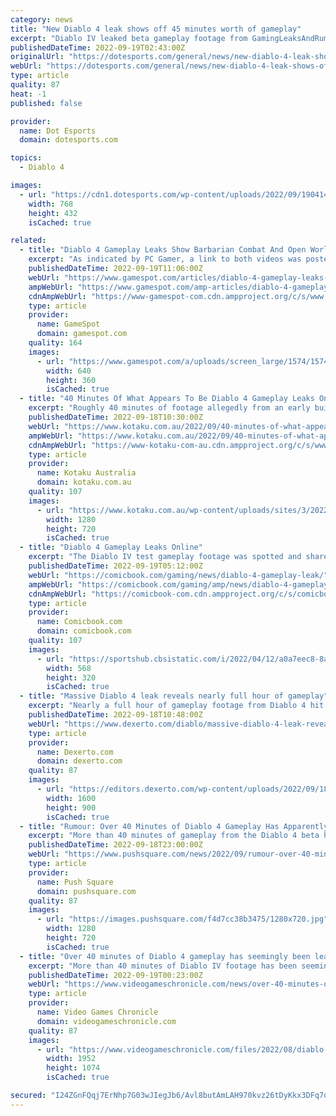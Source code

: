 ```yaml
---
category: news
title: "New Diablo 4 leak shows off 45 minutes worth of gameplay"
excerpt: "Diablo IV leaked beta gameplay footage from GamingLeaksAndRumours Reddit user iV1rus0 recently posted this link stating that there are about 53 minutes of untitled footage captured from the upcoming ..."
publishedDateTime: 2022-09-19T02:43:00Z
originalUrl: "https://dotesports.com/general/news/new-diablo-4-leak-shows-off-45-minutes-worth-of-gameplay"
webUrl: "https://dotesports.com/general/news/new-diablo-4-leak-shows-off-45-minutes-worth-of-gameplay"
type: article
quality: 87
heat: -1
published: false

provider:
  name: Dot Esports
  domain: dotesports.com

topics:
  - Diablo 4

images:
  - url: "https://cdn1.dotesports.com/wp-content/uploads/2022/09/19041435/maxresdefault-21-768x432.jpg"
    width: 768
    height: 432
    isCached: true

related:
  - title: "Diablo 4 Gameplay Leaks Show Barbarian Combat And Open World"
    excerpt: "As indicated by PC Gamer, a link to both videos was posted in the Gaming Leaks and Rumours subreddit by user iV1rus. The footage shows a barbarian character exploring a city, and then heading out ..."
    publishedDateTime: 2022-09-19T11:06:00Z
    webUrl: "https://www.gamespot.com/articles/diablo-4-gameplay-leaks-show-barbarian-combat-and-open-world/1100-6507642/"
    ampWebUrl: "https://www.gamespot.com/amp-articles/diablo-4-gameplay-leaks-show-barbarian-combat-and-open-world/1100-6507642/"
    cdnAmpWebUrl: "https://www-gamespot-com.cdn.ampproject.org/c/s/www.gamespot.com/amp-articles/diablo-4-gameplay-leaks-show-barbarian-combat-and-open-world/1100-6507642/"
    type: article
    provider:
      name: GameSpot
      domain: gamespot.com
    quality: 164
    images:
      - url: "https://www.gamespot.com/a/uploads/screen_large/1574/15746725/3989778-untitled.png"
        width: 640
        height: 360
        isCached: true
  - title: "40 Minutes Of What Appears To Be Diablo 4 Gameplay Leaks Online"
    excerpt: "Roughly 40 minutes of footage allegedly from an early build of Blizzard's upcoming RPG Diablo 4 has found its way onto social media."
    publishedDateTime: 2022-09-18T10:30:00Z
    webUrl: "https://www.kotaku.com.au/2022/09/40-minutes-of-what-appears-to-be-diablo-4-gameplay-leaks-online/"
    ampWebUrl: "https://www.kotaku.com.au/2022/09/40-minutes-of-what-appears-to-be-diablo-4-gameplay-leaks-online/amp/"
    cdnAmpWebUrl: "https://www-kotaku-com-au.cdn.ampproject.org/c/s/www.kotaku.com.au/2022/09/40-minutes-of-what-appears-to-be-diablo-4-gameplay-leaks-online/amp/"
    type: article
    provider:
      name: Kotaku Australia
      domain: kotaku.com.au
    quality: 107
    images:
      - url: "https://www.kotaku.com.au/wp-content/uploads/sites/3/2022/09/19/Story04-Medium.jpg?quality=80&resize=1280,720"
        width: 1280
        height: 720
        isCached: true
  - title: "Diablo 4 Gameplay Leaks Online"
    excerpt: "The Diablo IV test gameplay footage was spotted and shared to Reddit yesterday and includes a grand total of 43 minutes of gameplay from the in-testing title across two clips. While obviously not ..."
    publishedDateTime: 2022-09-19T05:12:00Z
    webUrl: "https://comicbook.com/gaming/news/diablo-4-gameplay-leak/"
    ampWebUrl: "https://comicbook.com/gaming/amp/news/diablo-4-gameplay-leak/"
    cdnAmpWebUrl: "https://comicbook-com.cdn.ampproject.org/c/s/comicbook.com/gaming/amp/news/diablo-4-gameplay-leak/"
    type: article
    provider:
      name: Comicbook.com
      domain: comicbook.com
    quality: 107
    images:
      - url: "https://sportshub.cbsistatic.com/i/2022/04/12/a0a7eec8-8aa9-4871-b5e0-bb735e3e3b25/gta-6.png?width=568&height=320"
        width: 568
        height: 320
        isCached: true
  - title: "Massive Diablo 4 leak reveals nearly full hour of gameplay"
    excerpt: "Nearly a full hour of gameplay footage from Diablo 4 hit the internet in a massive leak of Blizzard's upcoming game."
    publishedDateTime: 2022-09-18T10:48:00Z
    webUrl: "https://www.dexerto.com/diablo/massive-diablo-4-leak-reveals-nearly-full-hour-of-gameplay-1934740/"
    type: article
    provider:
      name: Dexerto.com
      domain: dexerto.com
    quality: 87
    images:
      - url: "https://editors.dexerto.com/wp-content/uploads/2022/09/18/diablo-4-1.jpg"
        width: 1600
        height: 900
        isCached: true
  - title: "Rumour: Over 40 Minutes of Diablo 4 Gameplay Has Apparently Leaked"
    excerpt: "More than 40 minutes of gameplay from the Diablo 4 beta has apparently leaked, on the same day that 90-odd videos that purport to be early work-in-progress clips of Grand Theft Auto VI surfaced online ..."
    publishedDateTime: 2022-09-18T23:00:00Z
    webUrl: "https://www.pushsquare.com/news/2022/09/rumour-over-40-minutes-of-diablo-4-gameplay-has-apparently-leaked"
    type: article
    provider:
      name: Push Square
      domain: pushsquare.com
    quality: 87
    images:
      - url: "https://images.pushsquare.com/f4d7cc38b3475/1280x720.jpg"
        width: 1280
        height: 720
        isCached: true
  - title: "Over 40 minutes of Diablo 4 gameplay has seemingly been leaked"
    excerpt: "More than 40 minutes of Diablo IV footage has been seemingly shared online. As spotted and shared by Reddit user iV1rus0, the footage consists of two clips, one lasting 5 minutes and the other lasting ..."
    publishedDateTime: 2022-09-19T00:23:00Z
    webUrl: "https://www.videogameschronicle.com/news/over-40-minutes-of-diablo-4-gameplay-has-seemingly-been-leaked/"
    type: article
    provider:
      name: Video Games Chronicle
      domain: videogameschronicle.com
    quality: 87
    images:
      - url: "https://www.videogameschronicle.com/files/2022/08/diablo-4-a-1.jpg"
        width: 1952
        height: 1074
        isCached: true

secured: "I24ZGnFQqj7ErNhp7G03wJIegJb6/Avl8butAmLAH970kvz26tDyKkx3DFq7q47i9Entu3EeqCLFZLn0Lr/bsRt8DCHvIphUE8WBStqfgVJWfsPWJ6ZBFXXG1GCUcMttpNKyxhPtGh+6miF6u38BlwR10P69F/7qlhCszo8WeOSvAd0SjNfOX03sFCauLESTqY+Grr8OQdbO4O8spz3SExO0nssLZOZanm9s740zZYCsEZ+1ypEA1yqnNyrtOhm3pymFQcNyLeqC3Jv8FLXYZW/i/0CD8N75IpapRUZ3gbD2otqa7fxw9v0+ddSGuqNgIWZxTwzzgrkTQj6WO7JmMKJNtaZfgM2LEUEYOdrw7LM=;MT0BnQCR3LQ/4gpgSt5WSQ=="
---
```


